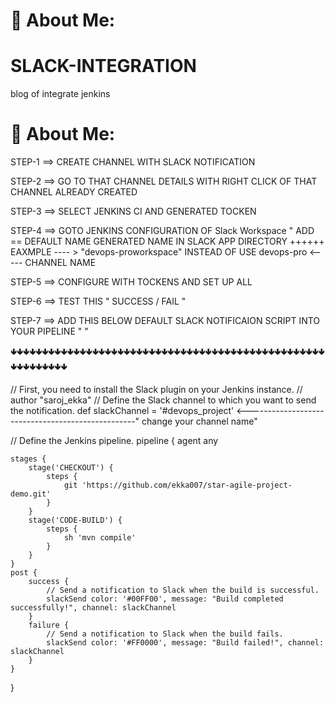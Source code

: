 # 💫 About Me:
# SLACK-INTEGRATION
blog of integrate jenkins

# 💫 About Me:


STEP-1 ==> CREATE CHANNEL WITH SLACK NOTIFICATION

STEP-2 ==> GO TO THAT CHANNEL DETAILS WITH RIGHT CLICK OF THAT CHANNEL ALREADY CREATED

STEP-3 ==> SELECT JENKINS CI AND GENERATED TOCKEN 

STEP-4 ==> GOTO JENKINS CONFIGURATION OF Slack Workspace " ADD == DEFAULT NAME GENERATED NAME IN SLACK APP DIRECTORY ++++++ EAXMPLE ---- > "devops-proworkspace" INSTEAD OF USE devops-pro  <----- CHANNEL NAME

STEP-5 ==> CONFIGURE WITH TOCKENS AND SET UP ALL

STEP-6 ==> TEST THIS " SUCCESS / FAIL "

STEP-7 ==> ADD THIS BELOW DEFAULT SLACK NOTIFICAION SCRIPT INTO YOUR PIPELINE " "

🢃🢃🢃🢃🢃🢃🢃🢃🢃🢃🢃🢃🢃🢃🢃🢃🢃🢃🢃🢃🢃🢃🢃🢃🢃🢃🢃🢃🢃🢃🢃🢃🢃🢃🢃🢃🢃🢃🢃🢃🢃🢃🢃🢃🢃🢃🢃🢃🢃🢃🢃🢃🢃🢃🢃🢃🢃🢃🢃


// First, you need to install the Slack plugin on your Jenkins instance.
// author "saroj_ekka"
// Define the Slack channel to which you want to send the notification.
def slackChannel = '#devops_project' <--------------------------------------------------" change your channel name"

// Define the Jenkins pipeline.
pipeline {
    agent any

    stages {
        stage('CHECKOUT') {
            steps {
                git 'https://github.com/ekka007/star-agile-project-demo.git'
            }
        }
        stage('CODE-BUILD') {
            steps {
                sh 'mvn compile'
            }
        }
    }
    post {
        success {
            // Send a notification to Slack when the build is successful.
            slackSend color: '#00FF00', message: "Build completed successfully!", channel: slackChannel
        }
        failure {
            // Send a notification to Slack when the build fails.
            slackSend color: '#FF0000', message: "Build failed!", channel: slackChannel
        }
    }
}
